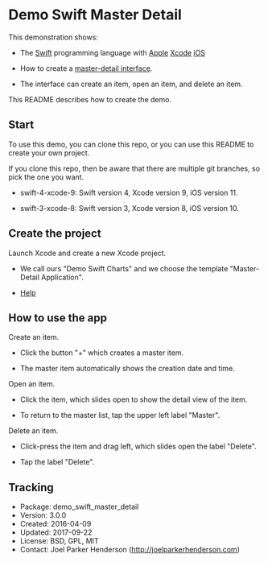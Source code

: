 # Demo Swift Master Detail

This demonstration shows:

  * The [Swift](http://swift.org) programming language with
    [Apple](http://apple.com)
    [Xcode](https://developer.apple.com/xcode/)
    [iOS](http://www.apple.com/ios/)

  * How to create a [master-detail interface](https://en.wikipedia.org/wiki/Master%E2%80%93detail_interface). 

  * The interface can create an item, open an item, and delete an item. 

This README describes how to create the demo.


## Start

To use this demo, you can clone this repo, or you can use this README to create your own project.

If you clone this repo, then be aware that there are multiple git branches, so pick the one you want.

  * swift-4-xcode-9: Swift version 4, Xcode version 9, iOS version 11.

  * swift-3-xcode-8: Swift version 3, Xcode version 8, iOS version 10.


## Create the project

Launch Xcode and create a new Xcode project. 

  * We call ours "Demo Swift Charts" and we choose the template "Master-Detail Application".

  * [Help](doc/setup/create_a_new_xcode_project.md)
  

## How to use the app

Create an item.

  * Click the button "+" which creates a master item.

  * The master item automatically shows the creation date and time.

Open an item.

  * Click the item, which slides open to show the detail view of the item.

  * To return to the master list, tap the upper left label "Master".

Delete an item.

  * Click-press the item and drag left, which slides open the label "Delete".

  * Tap the label "Delete".


## Tracking

* Package: demo_swift_master_detail
* Version: 3.0.0
* Created: 2016-04-09
* Updated: 2017-09-22
* License: BSD, GPL, MIT
* Contact: Joel Parker Henderson (http://joelparkerhenderson.com)
